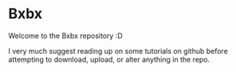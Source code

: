 # Bxbx
Welcome to the Bxbx repository :D

I very much suggest reading up on some tutorials on github before 
attempting to download, upload, or alter anything in the repo.


